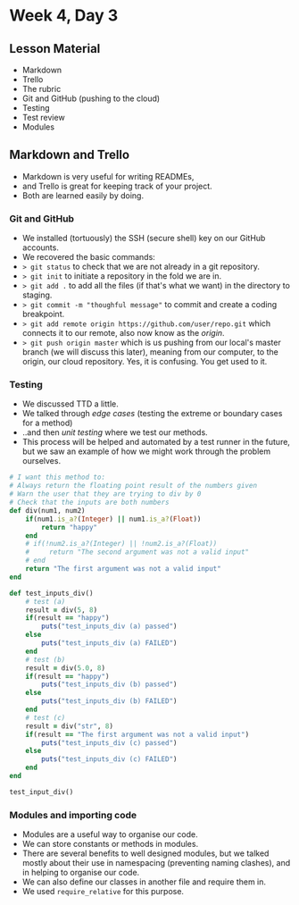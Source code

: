 # Week 4, Day 3

## Lesson Material
- Markdown
- Trello
- The rubric
- Git and GitHub (pushing to the cloud)
- Testing
- Test review
- Modules

## Markdown and Trello
- Markdown is very useful for writing READMEs,
- and Trello is great for keeping track of your project.
- Both are learned easily by doing.

### Git and GitHub
- We installed (tortuously) the SSH (secure shell) key on our GitHub accounts.
- We recovered the basic commands:
- `> git status` to check that we are not already in a git repository.
- `> git init` to initiate a repository in the fold we are in.
- `> git add .` to add all the files (if that's what we want) in the directory to staging.
- `> git commit -m "thoughful message"` to commit and create a coding breakpoint.
- `> git add remote origin https://github.com/user/repo.git` which connects it to our remote, also now know as the _origin_.
- `> git push origin master` which is us pushing from our local's master branch (we will discuss this later), meaning from our computer, to the origin, our cloud repository. Yes, it is confusing. You get used to it.

### Testing
- We discussed TTD a little.
- We talked through _edge cases_ (testing the extreme or boundary cases for a method) 
- ..and then _unit testing_ where we test our methods.
- This process will be helped and automated by a test runner in the future, but we saw an example of how we might work through the problem ourselves.
```ruby
# I want this method to:
# Always return the floating point result of the numbers given
# Warn the user that they are trying to div by 0
# Check that the inputs are both numbers
def div(num1, num2)
    if(num1.is_a?(Integer) || num1.is_a?(Float))
        return "happy"
    end
    # if(!num2.is_a?(Integer) || !num2.is_a?(Float))
    #     return "The second argument was not a valid input"
    # end
    return "The first argument was not a valid input"
end

def test_inputs_div()
    # test (a)
    result = div(5, 8)
    if(result == "happy")
        puts("test_inputs_div (a) passed")
    else 
        puts("test_inputs_div (a) FAILED")
    end
    # test (b)
    result = div(5.0, 8)
    if(result == "happy")
        puts("test_inputs_div (b) passed")
    else 
        puts("test_inputs_div (b) FAILED")
    end
    # test (c)
    result = div("str", 8)
    if(result == "The first argument was not a valid input")
        puts("test_inputs_div (c) passed")
    else 
        puts("test_inputs_div (c) FAILED")
    end
end

test_input_div()
```

### Modules and importing code
- Modules are a useful way to organise our code.
- We can store constants or methods in modules.
- There are several benefits to well designed modules, but we talked mostly about their use in namespacing (preventing naming clashes), and in helping to organise our code.
- We can also define our classes in another file and require them in.
- We used `require_relative` for this purpose.
